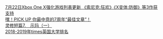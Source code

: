   
[7月22日Xbox One X强化游戏列表更新 《索尼克:狂欢》《X变体:防御》等3作获支持](http://www.dianyue.me/archives/060/aww8o5pqf120a2xi/)  
[嘿！PICK UP 你最中意的7周年“最佳文章”！](http://www.dianyue.me/archives/351/6uqum3p2bogqn7n5/)  
[灵修短篇7.　示玛（一）](http://www.dianyue.me/archives/104/igcybp24h33xyz6w/)  
[2018-2019年times英国大学排名](http://www.dianyue.me/archives/285/snqyp704r59dtzqh/)